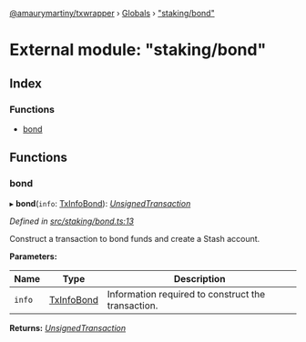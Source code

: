 [@amaurymartiny/txwrapper](../README.md) › [Globals](../globals.md) › ["staking/bond"](_staking_bond_.md)

# External module: "staking/bond"

## Index

### Functions

* [bond](_staking_bond_.md#bond)

## Functions

###  bond

▸ **bond**(`info`: [TxInfoBond](../interfaces/_staking_stakingtxtypeutils_.txinfobond.md)): *[UnsignedTransaction](../interfaces/_util_types_.unsignedtransaction.md)*

*Defined in [src/staking/bond.ts:13](https://github.com/paritytech/txwrapper/blob/fcbe6db/src/staking/bond.ts#L13)*

Construct a transaction to bond funds and create a Stash account.

**Parameters:**

Name | Type | Description |
------ | ------ | ------ |
`info` | [TxInfoBond](../interfaces/_staking_stakingtxtypeutils_.txinfobond.md) | Information required to construct the transaction.  |

**Returns:** *[UnsignedTransaction](../interfaces/_util_types_.unsignedtransaction.md)*
